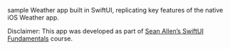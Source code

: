 sample Weather app built in SwiftUI, replicating key features of the native iOS Weather app.

Disclaimer: This app was developed as part of [Sean Allen’s SwiftUI Fundamentals]([url](https://seanallen.teachable.com/courses/1178002/)) course.  
